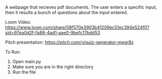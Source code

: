 A webpage that recieves pdf documents. The user enters a specific input, then it results a bunch of questions about the input entered.

Loom Video: https://www.loom.com/share/58f570e3903b41209ec51ec394e524f0?sid=97ea0d2f-fa88-4ad1-aae0-9be1c17bdd53

Pitch presentation: https://pitch.com/v/quiz-generator-megr8z

To Run:
1) Open main.py
2) Make sure you are in the right directory
3) Run the file
